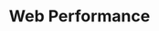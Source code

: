 ---
view: category
lang: en
order: 7
title: Web Performance
description: Performance web is something obligatory for all web developer. Stay tuned for what's hot about web performance at Ktquez Play
excerpt: Performance web is something obligatory for all web developer
slug: webperformance
meta:
  - property: og:image
    content: https://ktquez.com/share/ktquez-play-image-share.png
  - name: twitter:image
    content: https://ktquez.com/share/ktquez-play-image-share.png
---